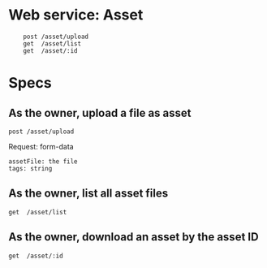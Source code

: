 # Web service: Asset
```
	post /asset/upload
	get  /asset/list
	get  /asset/:id
```
# Specs

## As the owner, upload a file as asset

	post /asset/upload

Request: form-data

	assetFile: the file
	tags: string

## As the owner, list all asset files

	get  /asset/list

## As the owner, download an asset by the asset ID

	get  /asset/:id

 